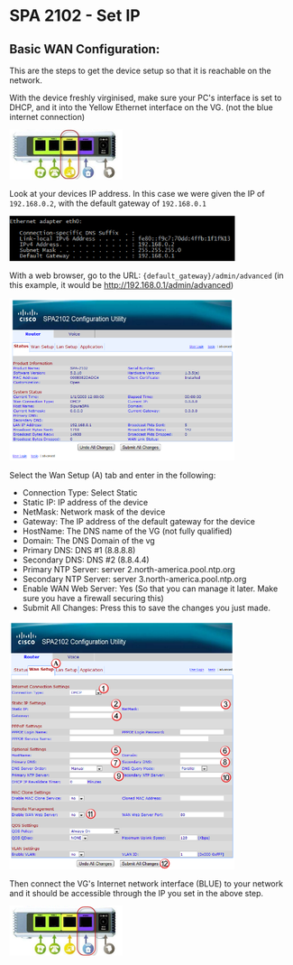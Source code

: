# SPA 2102 - Set IP

## Basic WAN Configuration:
This are the steps to get the device setup so that it is reachable on the network.

With the device freshly virginised, make sure your PC's interface is set to DHCP, and it into the Yellow Ethernet interface on the VG.  (not the blue internet connection)

<img src="img/vg02.jpg" width="200" alt=""> 

Look at your devices IP address.  In this case we were given the IP of `192.168.0.2`, with the default gateway of `192.168.0.1`

<img src="img/vg03.png" width="400" alt=""> 

With a web browser, go to the URL: `{default_gateway}/admin/advanced`  (in this example, it would be http://192.168.0.1/admin/advanced)

<img src="img/vg04.png" width="400" alt=""> 

Select the Wan Setup (A) tab and enter in the following:

- Connection Type: Select Static
- Static IP:  IP address of the device
- NetMask:  Network mask of the device
- Gateway: The IP address of the default gateway for the device
- HostName: The DNS name of the VG (not fully qualified)
- Domain: The DNS Domain of the vg
- Primary DNS: DNS #1 (8.8.8.8)
- Secondary DNS: DNS #2 (8.8.4.4)
- Primary NTP Server: server 2.north-america.pool.ntp.org
- Secondary NTP Server: server 3.north-america.pool.ntp.org
- Enable WAN Web Server: Yes (So that you can manage it later.  Make sure you have a firewall securing this)
- Submit All Changes: Press this to save the changes you just made.

<img src="img/vg05.png" width="400" alt=""> 

Then connect the VG's Internet network interface (BLUE) to your network and it should be accessible through the IP you set in the above step.


<img src="img/vg06.png" width="200" alt=""> 
